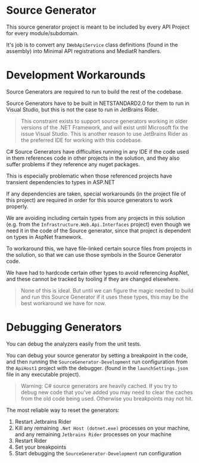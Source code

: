 # Source Generator

This source generator project is meant to be included by every API Project for every module/subdomain.

It's job is to convert any `IWebApiService` class definitions (found in the assembly) into Minimal API registrations and MediatR handlers.

# Development Workarounds

Source Generators are required to run to build the rest of the codebase.

Source Generators have to be built in NETSTANDARD2.0 for them to run in Visual Studio, but this is not the case to run in JetBrains Rider.
> This constraint exists to support source generators working in older versions of the .NET Framework, and will exist until Microsoft fix the issue Visual Studio. This is another reason to use JetBrains Rider as the preferred IDE for working with this codebase.

C# Source Generators have difficulties running in any IDE if the code used in them references code in other projects in the solution, and they also suffer problems if they reference any nuget packages.

This is especially problematic when those referenced projects have transient dependencies to types in ASP.NET

If any dependencies are taken, special workarounds (in the project file of this project) are required in order for this source generators to work properly.

We are avoiding including certain types from any projects in this solution (e.g. from the `Infrastructure.Web.Api.Interfaces` project) even though we need it in the code of the Source generator, since that project is dependent on types in AspNet framework.

To workaround this, we have file-linked certain source files from projects in the solution, so that we can use those symbols in the Source Generator code.

We have had to hardcode certain other types to avoid referencing AspNet, and these cannot be tracked by tooling if they are changed elsewhere.

> None of this is ideal. But until we can figure the magic needed to build and run this Source Generator if it uses these types, this may be the best workaround we have for now.

# Debugging Generators

You can debug the analyzers easily from the unit tests.

You can debug your source generator by setting a breakpoint in the code, and then running the `SourceGenerator-Development` run configuration from the `ApiHost1` project with the debugger. (found in the `launchSettings.json` file in any executable project).


> Warning: C# source generators are heavily cached. If you try to debug new code that you've added you may need to clear the caches from the old code being used. Otherwise you breakpoints may not hit.

The most reliable way to reset the generators:

1. Restart Jetbrains Rider
2. Kill any remaining `.Net Host (dotnet.exe)` processes on your machine, and any remaining `Jetbrains Rider` processes on your machine
3. Restart Rider
4. Set your breakpoints
5. Start debugging the `SourceGenerator-Development` run configuration